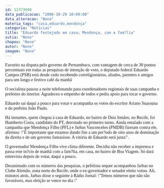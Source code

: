 ```yaml
---
id: 12373940
data_publicacao: "2006-10-29 10:09:00"
data_alteracao: "None"
materia_tags: "casa,eduardo,mendonça"
categoria: "Notícias"
title: "Eduardo festejado em casa; Mendonça, com a fam?lia"
sutia: "None"
chapeu: "None"
autor: "None"
imagem: "None"
---
```

<p><P><FONT face=Verdana>Favorito na disputa pelo governo de Pernambuco, com vantagem de cerca de 30 pontos percentuais em todas as pesquisas de intenção de voto, o deputado federal Eduardo Campos (PSB) está desde cedo recebendo correligionários, aliados, parentes e amigos para um longo e festivo café da manhã</FONT></P></p>
<p><P><FONT face=Verdana>O socialista passou a noite telefonando para coordenadores regionais de suas campanha e prefeitos do interior. Agradeceu o empenho de todos e pediu apoio para tocar o governo.</FONT></P></p>
<p><P><FONT face=Verdana>Eduardo sai daqui a pouco para votar e acompanha os votos do escritor Ariano Suassuna e do prefeito João Paulo.</FONT></P></p>
<p><P><FONT face=Verdana>Há instantes, quem chegou à casa de Eduardo, no bairro de Dois Irmãos, no Recife, foi Humberto Costa, candidato do PT, derrotado no primeiro turno. Ainda entalado com a campanha que Mendonça Filho (PFL) e Jarbas Vasconcelos (PMDB) fizeram contra ele, afirmou: \"É importante que estamos dando fim a um per?odo de oito anos de dominação da direita e de um governo fantasioso. A vitória de Eduardo será justa\".</FONT></P></p>
<p><P><FONT face=Verdana>O governador Mendonça Filho vive clima diferente. Decidiu não receber a imprensa e passa este in?cio de manhã com a fam?lia, em casa, no bairro de Boa Viagem. Só dará entrevista depois de votar, daqui a pouco.</FONT></P></p>
<p><P><FONT face=Verdana>Desanimado com os números das pesquisas, o pefelista sequer acompanhou Jarbas no Clube Alemão, zona norte do Recife, onde o ex-governador e senador eleito votou. Ali, minutos atrás, Jarbas disse o seguinte à Rádio Jornal: \"</FONT><FONT face=Arial><FONT face=Verdana>Temos números que não são favoráveis, mas eleição se vence no dia.\"</FONT></P></FONT> </p>
